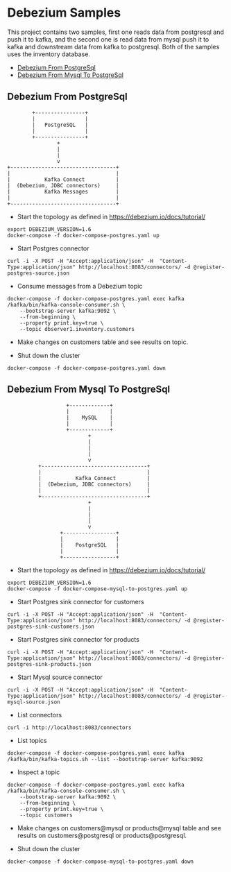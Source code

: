 # Debezium Samples

This project contains two samples, first one reads data from postgresql and push it to kafka, and the second one is read data from mysql push it to kafka and downstream data from kafka to postgresql. Both of the samples uses the inventory database.

- [Debezium From PostgreSql](#debezium-from-postgresql)
- [Debezium From Mysql To PostgreSql](#debezium-from-mysql-to-postgresql)

## Debezium From PostgreSql

```shell
        +----------------+
        |                |
        |   PostgreSQL   |
        |                |
        +----------------+
                +
                |
                |
                v
+----------------------------------+
|                                  |
|           Kafka Connect          |
|  (Debezium, JDBC connectors)     |
|           Kafka Messages         |
|                                  |
+----------------------------------+
```

- Start the topology as defined in <https://debezium.io/docs/tutorial/>

```shell
export DEBEZIUM_VERSION=1.6
docker-compose -f docker-compose-postgres.yaml up
```

- Start Postgres connector

```shell
curl -i -X POST -H "Accept:application/json" -H  "Content-Type:application/json" http://localhost:8083/connectors/ -d @register-postgres-source.json
```

- Consume messages from a Debezium topic

```shell
docker-compose -f docker-compose-postgres.yaml exec kafka /kafka/bin/kafka-console-consumer.sh \
    --bootstrap-server kafka:9092 \
    --from-beginning \
    --property print.key=true \
    --topic dbserver1.inventory.customers
```

- Make changes on customers table and see results on topic.

- Shut down the cluster

```shell
docker-compose -f docker-compose-postgres.yaml down
```

## Debezium From Mysql To PostgreSql

```shell
                   +-------------+
                   |             |
                   |    MySQL    |
                   |             |
                   +-------------+
                          +
                          |
                          |
                          |
                          v
          +----------------------------------+
          |                                  |
          |           Kafka Connect          |
          |  (Debezium, JDBC connectors)     |
          |                                  |
          +----------------------------------+
                          +
                          |
                          |
                          |
                          v
                 +-----------------+
                 |                 |
                 |    PostgreSQL   |
                 |                 |
                 +-----------------+
```

- Start the topology as defined in <https://debezium.io/docs/tutorial/>

```shell
export DEBEZIUM_VERSION=1.6
docker-compose -f docker-compose-mysql-to-postgres.yaml up
```

- Start Postgres sink connector for customers

```shell
curl -i -X POST -H "Accept:application/json" -H  "Content-Type:application/json" http://localhost:8083/connectors/ -d @register-postgres-sink-customers.json
```

- Start Postgres sink connector for products

```shell
curl -i -X POST -H "Accept:application/json" -H  "Content-Type:application/json" http://localhost:8083/connectors/ -d @register-postgres-sink-products.json
```

- Start Mysql source connector

```shell
curl -i -X POST -H "Accept:application/json" -H  "Content-Type:application/json" http://localhost:8083/connectors/ -d @register-mysql-source.json
```

- List connectors

```shell
curl -i http://localhost:8083/connectors
```

- List topics

```shell
docker-compose -f docker-compose-postgres.yaml exec kafka /kafka/bin/kafka-topics.sh --list --bootstrap-server kafka:9092
```

- Inspect a topic

```shell
docker-compose -f docker-compose-postgres.yaml exec kafka /kafka/bin/kafka-console-consumer.sh \
    --bootstrap-server kafka:9092 \
    --from-beginning \
    --property print.key=true \
    --topic customers
```

- Make changes on customers@mysql or products@mysql table and see results on customers@postgresql or products@postgresql.

- Shut down the cluster

```shell
docker-compose -f docker-compose-mysql-to-postgres.yaml down
```
